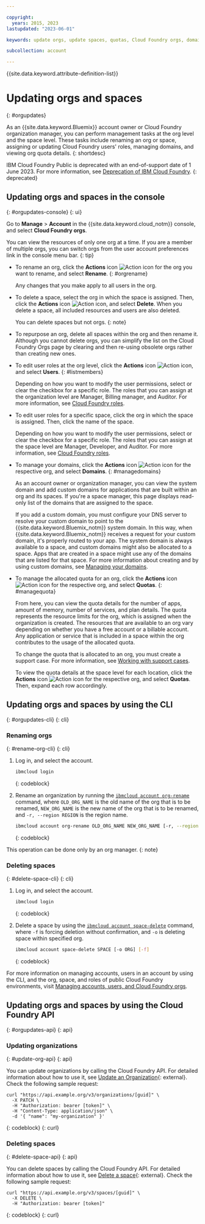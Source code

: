 ```yaml
---

copyright:
  years: 2015, 2023
lastupdated: "2023-06-01"

keywords: update orgs, update spaces, quotas, Cloud Foundry orgs, domains

subcollection: account

---
```


{{site.data.keyword.attribute-definition-list}}


# Updating orgs and spaces
{: #orgupdates}

As an {{site.data.keyword.Bluemix}} account owner or Cloud Foundry organization manager, you can perform management tasks at the org level and the space level. These tasks include renaming an org or space, assigning or updating Cloud Foundry users' roles, managing domains, and viewing org quota details.
{: shortdesc}

IBM Cloud Foundry Public is deprecated with an end-of-support date of 1 June 2023. For more information, see [Deprecation of IBM Cloud Foundry](/docs/cloud-foundry-public?topic=cloud-foundry-public-deprecation).
{: deprecated}

## Updating orgs and spaces in the console
{: #orgupdates-console}
{: ui}

Go to **Manage** > **Account** in the {{site.data.keyword.cloud_notm}} console, and select **Cloud Foundry orgs**.

You can view the resources of only one org at a time. If you are a member of multiple orgs, you can switch orgs from the user account preferences link in the console menu bar.
{: tip}

* To rename an org, click the **Actions** icon ![Action icon](../icons/action-menu-icon.svg "Actions") for the org you want to rename, and select **Rename**.
{: #orgrename}

    Any changes that you make apply to all users in the org.

* To delete a space, select the org in which the space is assigned. Then, click the **Actions** icon ![Action icon](../icons/action-menu-icon.svg "Actions"), and select **Delete**. When you delete a space, all included resources and users are also deleted.

    You can delete spaces but not orgs.
    {: note}

* To repurpose an org, delete all spaces within the org and then rename it. Although you cannot delete orgs, you can simplify the list on the Cloud Foundry Orgs page by clearing and then re-using obsolete orgs rather than creating new ones.

* To edit user roles at the org level, click the **Actions** icon ![Action icon](../icons/action-menu-icon.svg "Actions"), and select **Users**.
{: #listmembers}

   Depending on how you want to modify the user permissions, select or clear the checkbox for a specific role. The roles that you can assign at the organization level are Manager, Billing manager, and Auditor. For more information, see [Cloud Foundry roles](/docs/account?topic=account-mngcf#cfroles).

* To edit user roles for a specific space, click the org in which the space is assigned. Then, click the name of the space.

   Depending on how you want to modify the user permissions, select or clear the checkbox for a specific role. The roles that you can assign at the space level are Manager, Developer, and Auditor. For more information, see [Cloud Foundry roles](/docs/account?topic=account-mngcf#cfroles).

* To manage your domains, click the **Actions** icon ![Action icon](../icons/action-menu-icon.svg "Actions") for the respective org, and select **Domains**.
{: #managedomains}

   As an account owner or organization manager, you can view the system domain and add custom domains for applications that are built within an org and its spaces. If you're a space manager, this page displays read-only list of the domains that are assigned to the space.

   If you add a custom domain, you must configure your DNS server to resolve your custom domain to point to the {{site.data.keyword.Bluemix_notm}} system domain. In this way, when {{site.data.keyword.Bluemix_notm}} receives a request for your custom domain, it's properly routed to your app. The system domain is always available to a space, and custom domains might also be allocated to a space. Apps that are created in a space might use any of the domains that are listed for that space. For more information about creating and by using custom domains, see [Managing your domains](/docs/apps?topic=apps-update-domain).

* To manage the allocated quota for an org, click the **Actions** icon ![Action icon](../icons/action-menu-icon.svg "Actions") for the respective org, and select **Quotas**.
{: #managequota}

   From here, you can view the quota details for the number of apps, amount of memory, number of services, and plan details. The quota represents the resource limits for the org, which is assigned when the organization is created. The resources that are available to an org vary depending on whether you have a free account or a billable account. Any application or service that is included in a space within the org contributes to the usage of the allocated quota.

   To change the quota that is allocated to an org, you must create a support case. For more information, see [Working with support cases](/docs/get-support?topic=get-support-open-case).

   To view the quota details at the space level for each location, click the **Actions** icon ![Action icon](../icons/action-menu-icon.svg "Actions") for the respective org, and select **Quotas**. Then, expand each row accordingly.

## Updating orgs and spaces by using the CLI
{: #orgupdates-cli}
{: cli}

### Renaming orgs
{: #rename-org-cli}
{: cli}

1. Log in, and select the account.

   ```bash
   ibmcloud login
   ```
   {: codeblock}

2. Rename an organization by running the [`ibmcloud account org-rename`](/docs/cli?topic=cli-ibmcloud_commands_account#ibmcloud_account_org_rename) command, where `OLD_ORG_NAME` is the old name of the org that is to be renamed, `NEW_ORG_NAME` is the new name of the org that is to be renamed, and `-r, --region REGION` is the region name.

   ```bash
   ibmcloud account org-rename OLD_ORG_NAME NEW_ORG_NAME [-r, --region REGION]
   ```
   {: codeblock}


This operation can be done only by an org manager.
{: note}

### Deleting spaces
{: #delete-space-cli}
{: cli}

1. Log in, and select the account.

   ```bash
   ibmcloud login
   ```
   {: codeblock}

2. Delete a space by using the [`ibmcloud account space-delete`](/docs/cli?topic=cli-ibmcloud_commands_account#ibmcloud_account_space_delete) command, where `-f` is forcing deletion without confirmation, and `-o` is deleting space within specified org.

   ```bash
   ibmcloud account space-delete SPACE [-o ORG] [-f]
   ```
   {: codeblock}

For more information on managing accounts, users in an account by using the CLI, and the org, space, and roles of public Cloud Foundry environments, visit [Managing accounts, users, and Cloud Foundry orgs](https://cloud.ibm.com/docs/cli?topic=cli-ibmcloud_commands_account).

## Updating orgs and spaces by using the Cloud Foundry API
{: #orgupdates-api}
{: api}

### Updating organizations
{: #update-org-api}
{: api}

You can update organizations by calling the Cloud Foundry API. For detailed information about how to use it, see [Update an Organization](http://v3-apidocs.cloudfoundry.org/version/3.97.0/index.html#update-an-organization){: external}. Check the following sample request:

```curl
curl "https://api.example.org/v3/organizations/[guid]" \
  -X PATCH \
  -H "Authorization: bearer [token]" \
  -H "Content-Type: application/json" \
  -d '{ "name": "my-organization" }'
```
{: codeblock}
{: curl}

### Deleting spaces
{: #delete-space-api}
{: api}

You can delete spaces by calling the Cloud Foundry API. For detailed information about how to use it, see [Delete a space](http://v3-apidocs.cloudfoundry.org/version/3.97.0/index.html#delete-a-space){: external}. Check the following sample request:

```curl
curl "https://api.example.org/v3/spaces/[guid]" \
  -X DELETE \
  -H "Authorization: bearer [token]"
```
{: codeblock}
{: curl}

